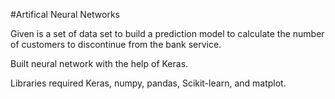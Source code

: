 #Artifical Neural Networks

Given is a set of data set to build a prediction model to calculate the number of customers to discontinue from the bank service.

Built neural network with the help of Keras.

Libraries required Keras, numpy, pandas, Scikit-learn, and matplot.

